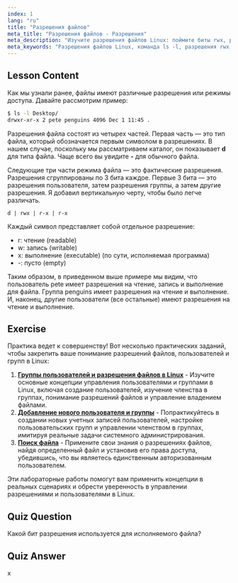 ```yaml
---
index: 1
lang: "ru"
title: "Разрешения файлов"
meta_title: "Разрешения файлов - Разрешения"
meta_description: "Изучите разрешения файлов Linux: поймите биты rwx, разрешения пользователя, группы и других. Освойте вывод `ls -l` для начинающих. Начните свой путь в Linux!"
meta_keywords: "Разрешения файлов Linux, команда ls -l, разрешения rwx, учебник Linux, режимы файлов, Linux для начинающих, руководство по Linux"
---
```


## Lesson Content

Как мы узнали ранее, файлы имеют различные разрешения или режимы доступа. Давайте рассмотрим пример:

```bash
$ ls -l Desktop/
drwxr-xr-x 2 pete penguins 4096 Dec 1 11:45 .
```

Разрешения файла состоят из четырех частей. Первая часть — это тип файла, который обозначается первым символом в разрешениях. В нашем случае, поскольку мы рассматриваем каталог, он показывает **d** для типа файла. Чаще всего вы увидите **-** для обычного файла.

Следующие три части режима файла — это фактические разрешения. Разрешения сгруппированы по 3 бита каждое. Первые 3 бита — это разрешения пользователя, затем разрешения группы, а затем другие разрешения. Я добавил вертикальную черту, чтобы было легче различать.

```plaintext
d | rwx | r-x | r-x
```

Каждый символ представляет собой отдельное разрешение:

- r: чтение (readable)
- w: запись (writable)
- x: выполнение (executable) (по сути, исполняемая программа)
- -: пусто (empty)

Таким образом, в приведенном выше примере мы видим, что пользователь pete имеет разрешения на чтение, запись и выполнение для файла. Группа penguins имеет разрешения на чтение и выполнение. И, наконец, другие пользователи (все остальные) имеют разрешения на чтение и выполнение.

## Exercise

Практика ведет к совершенству! Вот несколько практических заданий, чтобы закрепить ваше понимание разрешений файлов, пользователей и групп в Linux:

1. **[Группы пользователей и разрешения файлов в Linux](https://labex.io/ru/labs/linux-linux-user-group-and-file-permissions-18002)** - Изучите основные концепции управления пользователями и группами в Linux, включая создание пользователей, изучение членства в группах, понимание разрешений файлов и управление владением файлами.
2. **[Добавление нового пользователя и группы](https://labex.io/ru/labs/linux-add-new-user-and-group-17987)** - Попрактикуйтесь в создании новых учетных записей пользователей, настройке пользовательских групп и управлении членством в группах, имитируя реальные задачи системного администрирования.
3. **[Поиск файла](https://labex.io/ru/labs/linux-find-a-file-17993)** - Примените свои знания о разрешениях файлов, найдя определенный файл и установив его права доступа, убедившись, что вы являетесь единственным авторизованным пользователем.

Эти лабораторные работы помогут вам применить концепции в реальных сценариях и обрести уверенность в управлении разрешениями и пользователями в Linux.

## Quiz Question

Какой бит разрешения используется для исполняемого файла?

## Quiz Answer

x
